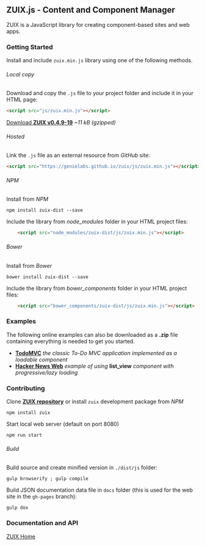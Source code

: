## ZUIX.js - Content and Component Manager

ZUIX is a JavaScript library for creating component-based sites and web apps.


### Getting Started

Install and include `zuix.min.js` library using one of the following methods.

###### Local copy

Download and copy the `.js` file to your project folder and include it in your HTML page:

```html
<script src="js/zuix.min.js"></script>
```

[Download **ZUIX v0.4.9-19**](https://genielabs.github.io/zuix/js/zuix.min.js)
*~11 kB (gzipped)*

###### Hosted

Link the `.js` file as an external resource from *GitHub* site:

```html
<script src="https://genielabs.github.io/zuix/js/zuix.min.js"></script>
```

###### NPM

Install from *NPM*

    npm install zuix-dist --save

Include the library from *node_modules* folder in your HTML project files:

```html
    <script src="node_modules/zuix-dist/js/zuix.min.js"></script>
```

###### Bower

Install from *Bower*

    bower install zuix-dist --save

Include the library from *bower_components* folder in your HTML project files:

```html
    <script src="bower_components/zuix-dist/js/zuix.min.js"></script>
```


### Examples

The following online examples can also be downloaded as a **.zip** file
containing everything is needed to get you started.

- [**TodoMVC**](https://genielabs.github.io/zuix/examples/todomvc)
*the classic To-Do MVC application implemented as a loadable component*
- [**Hacker News Web**](https://genielabs.github.io/zuix/examples/hackernews)
*example of using* **list_view** *component with progressive/lazy loading*


### Contributing

Clone [**ZUIX repository**](https://github.com/genielabs/zuix) or install
`zuix` development package from *NPM*

    npm install zuix

Start local web server (default on port 8080)

    npm run start

###### Build

Build source and create minified version in `./dist/js` folder:

    gulp browserify ; gulp compile

Build JSON documentation data file in `docs` folder
(this is used for the web site in the `gh-pages` branch):

    gulp dox

### Documentation and API

[ZUIX Home](https://genielabs.github.io/zuix/)

